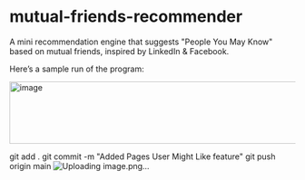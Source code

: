 # mutual-friends-recommender
A mini recommendation engine that suggests "People You May Know" based on mutual friends, inspired by LinkedIn &amp; Facebook.

Here’s a sample run of the program:
 
 <img width="1207" height="110" alt="image" src="https://github.com/user-attachments/assets/ba38a8cd-3cf6-43d1-bcdc-59f50d23dfae" />

git add .
git commit -m "Added Pages User Might Like feature"
git push origin main 
![Uploading image.png…]()

